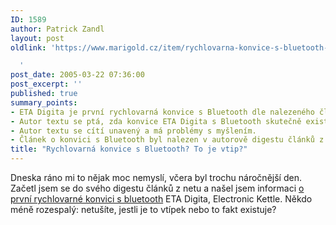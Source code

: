 ```yaml
---
ID: 1589
author: Patrick Zandl
layout: post
oldlink: 'https://www.marigold.cz/item/rychlovarna-konvice-s-bluetooth-to-je-vtip

  '
post_date: 2005-03-22 07:36:00
post_excerpt: ''
published: true
summary_points:
- ETA Digita je první rychlovarná konvice s Bluetooth dle nalezeného článku.
- Autor textu se ptá, zda konvice ETA Digita s Bluetooth skutečně existuje.
- Autor textu se cítí unavený a má problémy s myšlením.
- Článek o konvici s Bluetooth byl nalezen v autorově digestu článků z internetu.
title: "Rychlovarná konvice s Bluetooth? To je vtip?"
---
```


<p>Dneska ráno mi to nějak moc nemyslí, včera byl trochu náročnější den. Začetl jsem se do svého digestu článků z netu a našel jsem informaci <a href="http://minarik.net/view.php?cisloclanku=2005032201">o první rychlovarné konvici s bluetooth</a> ETA Digita, Electronic Kettle. Někdo méně rozespalý: netušíte, jestli je to vtípek nebo to fakt existuje?
</p>
